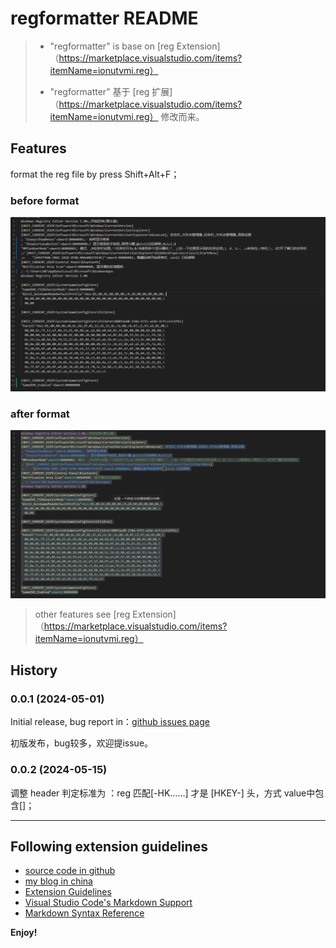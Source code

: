 # regformatter README

> - "regformatter" is base on [reg Extension]（https://marketplace.visualstudio.com/items?itemName=ionutvmi.reg）
>
> - "regformatter" 基于  [reg 扩展]（https://marketplace.visualstudio.com/items?itemName=ionutvmi.reg） 修改而来。


## Features

format the reg file by press Shift+Alt+F；

### before format
![before](https://github.com/charygao/regformatter-vscode/raw/main/screenshots/before.png)

### after format
![after](https://github.com/charygao/regformatter-vscode/raw/main/screenshots/after.png)

> other features see [reg Extension]（https://marketplace.visualstudio.com/items?itemName=ionutvmi.reg）

## History

### 0.0.1 (2024-05-01)

Initial release, bug report in：[github issues page](https://github.com/charygao/regformatter-vscode/issues)

初版发布，bug较多，欢迎提issue。

### 0.0.2 (2024-05-15)
调整 header 判定标准为 ：reg 匹配[-HK……] 才是 [HKEY-] 头，方式 value中包含[]；

---

## Following extension guidelines
* [source code in github](https://github.com/charygao/regformatter-vscode/)
* [my blog in china](https://www.cnblogs.com/Chary)
* [Extension Guidelines](https://code.visualstudio.com/api/references/extension-guidelines)
* [Visual Studio Code's Markdown Support](http://code.visualstudio.com/docs/languages/markdown)
* [Markdown Syntax Reference](https://help.github.com/articles/markdown-basics/)

**Enjoy!**
